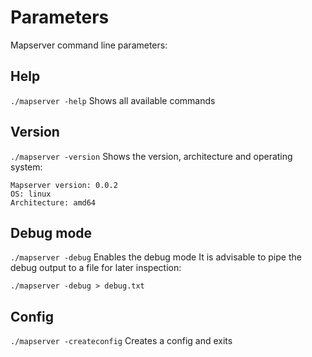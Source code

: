 
# Parameters

Mapserver command line parameters:

## Help
`./mapserver -help`
Shows all available commands


## Version
`./mapserver -version`
Shows the version, architecture and operating system:

```
Mapserver version: 0.0.2
OS: linux
Architecture: amd64
```


## Debug mode
`./mapserver -debug`
Enables the debug mode
It is advisable to pipe the debug output to a file for later inspection:

```
./mapserver -debug > debug.txt
```

## Config
`./mapserver -createconfig`
Creates a config and exits
